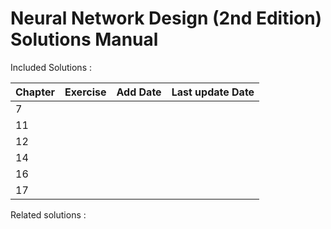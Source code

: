 # Neural Network Design (2nd Edition) Solutions Manual

Included Solutions :

Chapter | Exercise | Add Date | Last update Date
--------|----------|----------|-----------------
7  |
11 |
12 |
14 |
16 |
17 |

Related solutions :
